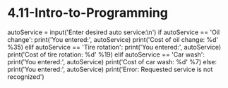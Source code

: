# 4.11-Intro-to-Programming
autoService = input('Enter desired auto service:\n')
if autoService == 'Oil change':
    print('You entered:', autoService)
    print('Cost of oil change: %d' %35)
elif autoService == 'Tire rotation': 
    print('You entered:', autoService)
    print('Cost of tire rotation: %d' %19)
elif autoService == 'Car wash':
    print('You entered:', autoService)
    print('Cost of car wash: %d' %7)
else: 
    print('You entered:', autoService)
    print('Error: Requested service is not recognized')
